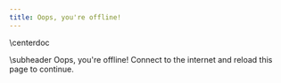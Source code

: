 ```yaml
---
title: Oops, you're offline!
---
```


\centerdoc

\subheader Oops, you're offline! Connect to the internet and reload this page to continue.
